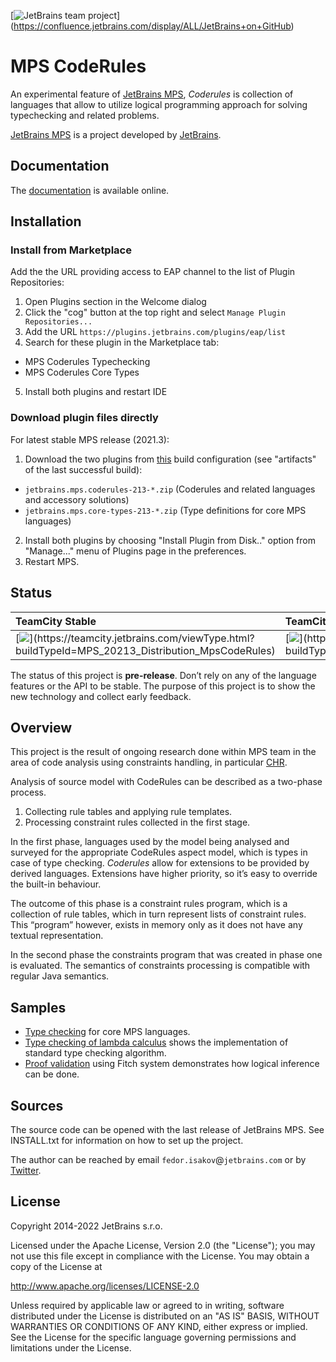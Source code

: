 [![JetBrains team project](http://jb.gg/badges/team-flat-square.svg)]
(https://confluence.jetbrains.com/display/ALL/JetBrains+on+GitHub)
# MPS CodeRules

An experimental feature of [JetBrains MPS](https://jetbrains.com/mps), *Coderules* is collection of languages that allow to utilize logical programming approach for solving typechecking and related problems.

[JetBrains MPS](https://www.jetbrains.com/mps/) is a project developed by [JetBrains](http://www.jetbrains.com/?fromFooter).

## Documentation

The [documentation](http://jetbrains.github.io/mps-coderules/) is available online.  

## Installation

### Install from Marketplace

Add the the URL providing access to EAP channel to the list of Plugin Repositories:

1. Open Plugins section in the Welcome dialog
2. Click the "cog" button at the top right and select `Manage Plugin Repositories...`
3. Add the URL `https://plugins.jetbrains.com/plugins/eap/list`
4. Search for these plugin in the Marketplace tab: 

- MPS Coderules Typechecking
- MPS Coderules Core Types

5. Install both plugins and restart IDE

### Download plugin files directly

For latest stable MPS release (2021.3):

1. Download the two plugins from [this](https://teamcity.jetbrains.com/viewType.html?buildTypeId=MPS_20213_Distribution_MpsCodeRules&state=successful) build configuration (see "artifacts" of the last successful build):

- `jetbrains.mps.coderules-213-*.zip` (Coderules and related languages and accessory solutions)
- `jetbrains.mps.core-types-213-*.zip` (Type definitions for core MPS languages)

2. Install both plugins by choosing "Install Plugin from Disk.." option from "Manage..." menu of Plugins page in the preferences.
3. Restart MPS.

## Status
| TeamCity Stable | TeamCity EAP |
|:--|:--|
| [![](http://teamcity.jetbrains.com/app/rest/builds/buildType(id:MPS_20213_Distribution_MpsCodeRules)/statusIcon)](https://teamcity.jetbrains.com/viewType.html?buildTypeId=MPS_20213_Distribution_MpsCodeRules) | [![](http://teamcity.jetbrains.com/app/rest/builds/buildType(id:MPS_20222_Distribution_MpsCodeRules)/statusIcon)](https://teamcity.jetbrains.com/viewType.html?buildTypeId=MPS_20222_Distribution_MpsCodeRules) |

The status of this project is **pre-release**. Don’t rely on any of the language features or the API to be stable. The purpose of this project is to show the new technology and collect early feedback.

## Overview

This project is the result of ongoing research done within MPS team in the area of code analysis using constraints handling, in particular [CHR](http://www.informatik.uni-ulm.de/pm/fileadmin/pm/home/fruehwirth/constraint-handling-rules-book.html).
                                                                     
Analysis of source model with CodeRules can be described as a two-phase process.

1. Collecting rule tables and applying rule templates.
2. Processing constraint rules collected in the first stage.

In the first phase, languages used by the model being analysed and surveyed for the appropriate CodeRules aspect model, which is types in case of type checking. *Coderules* allow for extensions to be provided by derived languages. Extensions have higher priority, so it’s easy to override the built-in behaviour.

The outcome of this phase is a constraint rules program, which is a collection of rule tables, which in turn represent lists of constraint rules. This “program” however, exists in memory only as it does not have any textual representation.

In the second phase the constraints program that was created in phase one is evaluated. The semantics of constraints processing is compatible with regular Java semantics.

## Samples

- [Type checking](samples/mpscore) for core MPS languages.
- [Type checking of lambda calculus](samples/lambdacalc) shows the implementation of standard type checking algorithm.
- [Proof validation](samples/fitch) using Fitch system demonstrates how logical inference can be done.

## Sources 

The source code can be opened with the last release of JetBrains MPS. See INSTALL.txt for information on how to set up the project.

The author can be reached by email `fedor.isakov`@`jetbrains.com` or by [Twitter](https://twitter.com/fisakov).

## License

Copyright 2014-2022 JetBrains s.r.o.

Licensed under the Apache License, Version 2.0 (the "License");
you may not use this file except in compliance with the License.
You may obtain a copy of the License at

http://www.apache.org/licenses/LICENSE-2.0

Unless required by applicable law or agreed to in writing, software
distributed under the License is distributed on an "AS IS" BASIS,
WITHOUT WARRANTIES OR CONDITIONS OF ANY KIND, either express or implied.
See the License for the specific language governing permissions and
limitations under the License.
